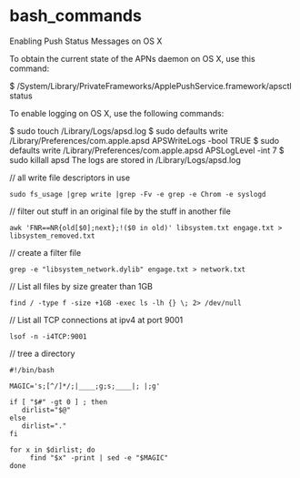 # bash_commands

Enabling Push Status Messages on OS X

To obtain the current state of the APNs daemon on OS X, use this command:

$ /System/Library/PrivateFrameworks/ApplePushService.framework/apsctl status

To enable logging on OS X, use the following commands:

$ sudo touch /Library/Logs/apsd.log
$ sudo defaults write /Library/Preferences/com.apple.apsd APSWriteLogs -bool TRUE
$ sudo defaults write /Library/Preferences/com.apple.apsd APSLogLevel -int 7
$ sudo killall apsd
The logs are stored in /Library/Logs/apsd.log


// all write file descriptors in use
```
sudo fs_usage |grep write |grep -Fv -e grep -e Chrom -e syslogd
```

// filter out stuff in an original file by the stuff in another file
```
awk 'FNR==NR{old[$0];next};!($0 in old)' libsystem.txt engage.txt > libsystem_removed.txt
```

// create a filter file
```
grep -e "libsystem_network.dylib" engage.txt > network.txt
```

// List all files by size greater than 1GB
```
find / -type f -size +1GB -exec ls -lh {} \; 2> /dev/null
```

// List all TCP connections at ipv4 at port 9001
```
lsof -n -i4TCP:9001
```

// tree a directory
```
#!/bin/bash

MAGIC='s;[^/]*/;|____;g;s;____|; |;g'

if [ "$#" -gt 0 ] ; then
   dirlist="$@"
else
   dirlist="."
fi

for x in $dirlist; do
     find "$x" -print | sed -e "$MAGIC"
done
```
